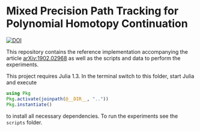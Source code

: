 # Mixed Precision Path Tracking for Polynomial Homotopy Continuation

[![DOI](https://zenodo.org/badge/240472911.svg)](https://zenodo.org/badge/latestdoi/240472911)

This repository contains the reference implementation accompanying the article
[arXiv:1902.02968](https://arxiv.org/abs/1902.02968) as well as the
scripts and data to perform the experiments.

This project requires Julia 1.3. In the terminal switch to this folder,
start Julia and execute
```julia
using Pkg
Pkg.activate(joinpath(@__DIR__, ".."))
Pkg.instantiate()
```
to install all necessary dependencies.
To run the experiments see the `scripts` folder.
